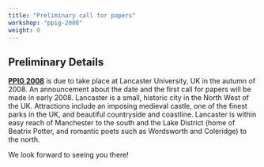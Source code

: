 ```yaml
---
title: "Preliminary call for papers"
workshop: "ppig-2008"
weight: 0
---
```

Preliminary Details
-------------------

**[PPIG 2008](/node/114)** is due to take place at Lancaster University, UK in the autumn of 2008. An announcement about the date and the first call for papers will be made in early 2008.
Lancaster is a small, historic city in the North West of the UK. Attractions include an imposing medieval castle, one of the finest parks in the UK, and beautiful countryside and coastline. Lancaster is within easy reach of Manchester to the south and the Lake District (home of Beatrix Potter, and romantic poets such as Wordsworth and Coleridge) to the north.

We look forward to seeing you there!
